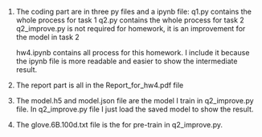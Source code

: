 1. The coding part are in three py files and a ipynb file:
    q1.py contains the whole process for task 1
    q2.py contains the whole process for task 2
    q2_improve.py is not required for homework, it is an improvement for the model in task 2

    hw4.ipynb contains all process for this homework. I include it because the ipynb file is more readable
    and easier to show the intermediate result.

2. The report part is all in the Report_for_hw4.pdf file

3. The model.h5 and model.json file are the model I train in q2_improve.py file.
   In q2_improve.py file I just load the saved model to show the result.

4. The glove.6B.100d.txt file is the for pre-train in q2_improve.py.
